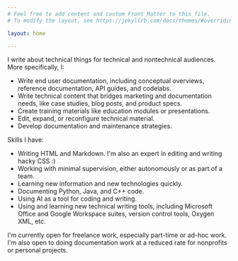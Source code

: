 ```yaml
---
# Feel free to add content and custom Front Matter to this file.
# To modify the layout, see https://jekyllrb.com/docs/themes/#overriding-theme-defaults

layout: home

---
```


I write about technical things for technical and nontechnical audiences. More specifically, I:

*   Write end user documentation, including conceptual overviews, reference documentation, API guides, and codelabs.
*   Write technical content that bridges marketing and documentation needs, like case studies, blog posts, and product specs.
*   Create training materials like education modules or presentations.
*   Edit, expand, or reconfigure technical material.
*   Develop documentation and maintenance strategies.

Skills I have:

*   Writing HTML and Markdown. I'm also an expert in editing and writing hacky CSS :)
*   Working with minimal supervision, either autonomously or as part of a team. 
*   Learning new information and new technologies quickly.
*   Documenting Python, Java, and C++ code.
*   Using AI as a tool for coding and writing.
*   Using and learning new technical writing tools, including Microsoft Office and Google Workspace suites, version control tools, Oxygen XML, etc. 


I'm currently open for freelance work, especially part-time or ad-hoc work. I'm also open to doing documentation work at a reduced rate for nonprofits or personal projects. 